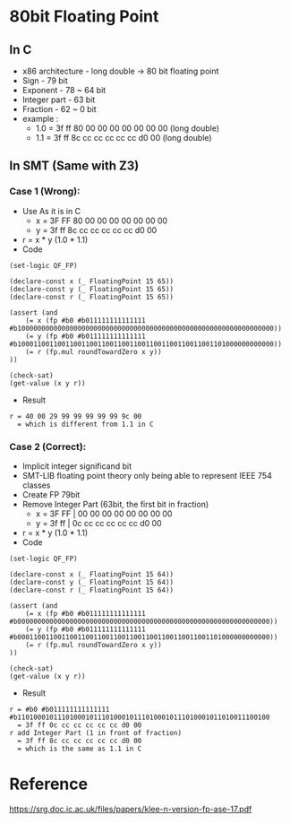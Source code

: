 # 80bit Floating Point 

## In C
- x86 architecture - long double -> 80 bit floating point
- Sign - 79 bit 
- Exponent - 78 ~ 64 bit
- Integer part - 63 bit 
- Fraction - 62 ~ 0 bit
- example : 
  - 1.0 = 3f ff 80 00 00 00 00 00 00 00 (long double)
  - 1.1 = 3f ff 8c cc cc cc cc cc d0 00 (long double)

## In SMT (Same with Z3)
### Case 1 (Wrong):
- Use As it is in C
  - x = 3F FF 80 00 00 00 00 00 00 00
  - y = 3f ff 8c cc cc cc cc cc d0 00 
- r = x * y (1.0 * 1.1)
- Code
```
(set-logic QF_FP)

(declare-const x (_ FloatingPoint 15 65))
(declare-const y (_ FloatingPoint 15 65))
(declare-const r (_ FloatingPoint 15 65))

(assert (and 
    (= x (fp #b0 #b011111111111111 #b1000000000000000000000000000000000000000000000000000000000000000))
    (= y (fp #b0 #b011111111111111 #b1000110011001100110011001100110011001100110011001101000000000000))
    (= r (fp.mul roundTowardZero x y))
))

(check-sat)
(get-value (x y r))
```
- Result
```
r = 40 00 29 99 99 99 99 99 9c 00
  = which is different from 1.1 in C
```

### Case 2 (Correct):
- Implicit integer significand bit
- SMT-LIB floating point theory only being able to represent IEEE 754 classes
- Create FP 79bit
- Remove Integer Part (63bit, the first bit in fraction)
  - x = 3F FF | 00 00 00 00 00 00 00 00
  - y = 3f ff | 0c cc cc cc cc cc d0 00
- r = x * y (1.0 * 1.1)
- Code
```
(set-logic QF_FP)

(declare-const x (_ FloatingPoint 15 64))
(declare-const y (_ FloatingPoint 15 64))
(declare-const r (_ FloatingPoint 15 64))

(assert (and 
    (= x (fp #b0 #b011111111111111 #b000000000000000000000000000000000000000000000000000000000000000))
    (= y (fp #b0 #b011111111111111 #b000110011001100110011001100110011001100110011001101000000000000))
    (= r (fp.mul roundTowardZero x y))
))

(check-sat)
(get-value (x y r))
```
- Result
```
r = #b0 #b011111111111111 #b110100010111010001011101000101110100010111010001011010011100100
  = 3f ff 0c cc cc cc cc cc d0 00
r add Integer Part (1 in front of fraction)
  = 3f ff 8c cc cc cc cc cc d0 00
  = which is the same as 1.1 in C
```

# Reference
https://srg.doc.ic.ac.uk/files/papers/klee-n-version-fp-ase-17.pdf
